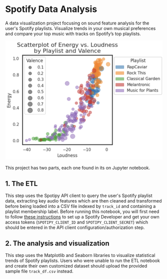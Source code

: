 # Spotify Data Analysis

A data visualization project focusing on sound feature analysis for the user's Spotify playlists. 
Visualize trends in your own musical preferences and compare your top music with tracks on Spotify’s top playlists.

![app screenshoot](https://github.com/kristenvonbecker/spotify_data_analysis/blob/main/screenshot.png?raw=true)

This project has two parts, each one found in its on Jupyter notebook. 

## 1. The ETL

This step uses the Spotipy API client to query the user's Spotify playlist data, extracting key audio features which are then cleaned and transformed before being loaded into a CSV file indexed by `track_id` and containing a playlist membership label. Before running this notebook, you will first need to follow [these instructions](https://developer.spotify.com/documentation/web-api/tutorials/getting-started#create-an-app) to set up a Spotify Developer and get your own access tokens (`SPOTIPY_CLIENT_ID` and `SPOTIPY_CLIENT_SECRET`) which should be entered in the API client configuration/authorization step.

## 2. The analysis and visualization

This step uses the Matplotlib and Seaborn libraries to visualize statistical trends of Spotify playlists. Users who were unable to run the ETL notebook and create their own customized dataset should upload the provided sample file `track_df.csv` instead. 
